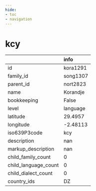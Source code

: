 ```yaml
---
hide:
- toc
- navigation
---
```

# kcy
|                      | info     |
|:---------------------|:---------|
| id                   | kora1291 |
| family_id            | song1307 |
| parent_id            | nort2823 |
| name                 | Korandje |
| bookkeeping          | False    |
| level                | language |
| latitude             | 29.4957  |
| longitude            | -2.48113 |
| iso639P3code         | kcy      |
| description          | nan      |
| markup_description   | nan      |
| child_family_count   | 0        |
| child_language_count | 0        |
| child_dialect_count  | 0        |
| country_ids          | DZ       |